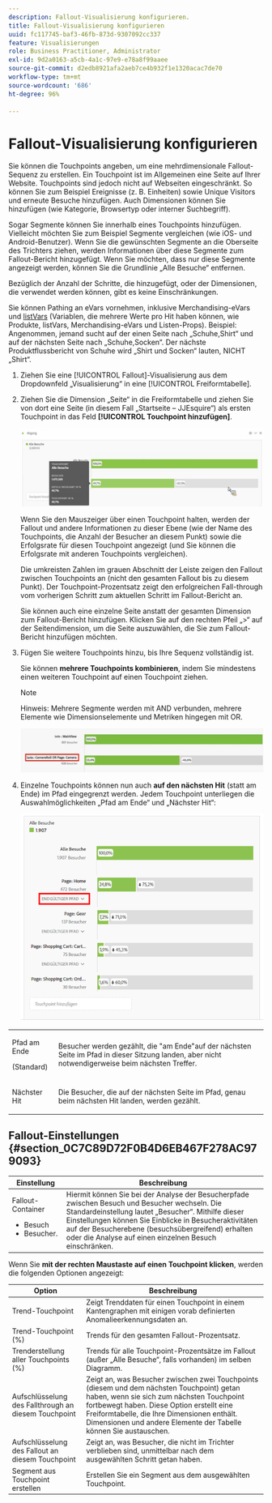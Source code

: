 ```yaml
---
description: Fallout-Visualisierung konfigurieren.
title: Fallout-Visualisierung konfigurieren
uuid: fc117745-baf3-46fb-873d-9307092cc337
feature: Visualisierungen
role: Business Practitioner, Administrator
exl-id: 9d2a0163-a5cb-4a1c-97e9-e78a8f99aaee
source-git-commit: d2edb8921afa2aeb7ce4b932f1e1320acac7de70
workflow-type: tm+mt
source-wordcount: '686'
ht-degree: 96%

---
```


# Fallout-Visualisierung konfigurieren

Sie können die Touchpoints angeben, um eine mehrdimensionale Fallout-Sequenz zu erstellen. Ein Touchpoint ist im Allgemeinen eine Seite auf Ihrer Website. Touchpoints sind jedoch nicht auf Webseiten eingeschränkt. So können Sie zum Beispiel Ereignisse (z. B. Einheiten) sowie Unique Visitors und erneute Besuche hinzufügen. Auch Dimensionen können Sie hinzufügen (wie Kategorie, Browsertyp oder interner Suchbegriff).

Sogar Segmente können Sie innerhalb eines Touchpoints hinzufügen. Vielleicht möchten Sie zum Beispiel Segmente vergleichen (wie iOS- und Android-Benutzer). Wenn Sie die gewünschten Segmente an die Oberseite des Trichters ziehen, werden Informationen über diese Segmente zum Fallout-Bericht hinzugefügt. Wenn Sie möchten, dass nur diese Segmente angezeigt werden, können Sie die Grundlinie „Alle Besuche“ entfernen.

Bezüglich der Anzahl der Schritte, die hinzugefügt, oder der Dimensionen, die verwendet werden können, gibt es keine Einschränkungen.

Sie können Pathing an eVars vornehmen, inklusive Merchandising-eVars und [listVars](https://docs.adobe.com/content/help/de-DE/analytics/implementation/vars/page-vars/page-variables.html) (Variablen, die mehrere Werte pro Hit haben können, wie Produkte, listVars, Merchandising-eVars und Listen-Props). Beispiel: Angenommen, jemand sucht auf der einen Seite nach „Schuhe,Shirt“ und auf der nächsten Seite nach „Schuhe,Socken“. Der nächste Produktflussbericht von Schuhe wird „Shirt und Socken“ lauten, NICHT „Shirt“.

1. Ziehen Sie eine [!UICONTROL Fallout]-Visualisierung aus dem Dropdownfeld „Visualisierung“ in eine [!UICONTROL Freiformtabelle].

1. Ziehen Sie die Dimension „Seite“ in die Freiformtabelle und ziehen Sie von dort eine Seite (in diesem Fall „Startseite – JJEsquire“) als ersten Touchpoint in das Feld **[!UICONTROL Touchpoint hinzufügen]**.

   ![](assets/fallout1.png)

   Wenn Sie den Mauszeiger über einen Touchpoint halten, werden der Fallout und andere Informationen zu dieser Ebene (wie der Name des Touchpoints, die Anzahl der Besucher an diesem Punkt) sowie die Erfolgsrate für diesen Touchpoint angezeigt (und Sie können die Erfolgsrate mit anderen Touchpoints vergleichen).

   Die umkreisten Zahlen im grauen Abschnitt der Leiste zeigen den Fallout zwischen Touchpoints an (nicht den gesamten Fallout bis zu diesem Punkt). Der Touchpoint-Prozentsatz zeigt den erfolgreichen Fall-through vom vorherigen Schritt zum aktuellen Schritt im Fallout-Bericht an.

   Sie können auch eine einzelne Seite anstatt der gesamten Dimension zum Fallout-Bericht hinzufügen. Klicken Sie auf den rechten Pfeil „>“ auf der Seitendimension, um die Seite auszuwählen, die Sie zum Fallout-Bericht hinzufügen möchten.

1. Fügen Sie weitere Touchpoints hinzu, bis Ihre Sequenz vollständig ist.

   Sie können **mehrere Touchpoints kombinieren**, indem Sie mindestens einen weiteren Touchpoint auf einen Touchpoint ziehen.

   >[!NOTE]
   >
   >Hinweis: Mehrere Segmente werden mit AND verbunden, mehrere Elemente wie Dimensionselemente und Metriken hingegen mit OR.

   ![](assets/multiple_obj_touchpoint.png)

1. Einzelne Touchpoints können nun auch **auf den nächsten Hit** (statt am Ende) im Pfad eingegrenzt werden. Jedem Touchpoint unterliegen die Auswahlmöglichkeiten „Pfad am Ende“ und „Nächster Hit“:

   ![](assets/next-hit-eventually.png)

<table id="table_A91D99D9364B41929CC5A5BC907E8985"> 
 <tbody> 
  <tr> 
   <td colname="col1"> <p>Pfad am Ende </p> <p>(Standard) </p> </td> 
   <td colname="col2"> <p>Besucher werden gezählt, die "am Ende"auf der nächsten Seite im Pfad in dieser Sitzung landen, aber nicht notwendigerweise beim nächsten Treffer. </p> </td> 
  </tr> 
  <tr> 
   <td colname="col1"> <p>Nächster Hit </p> </td> 
   <td colname="col2"> <p>Die Besucher, die auf der nächsten Seite im Pfad, genau beim nächsten Hit landen, werden gezählt. </p> </td> 
  </tr> 
 </tbody> 
</table>

## Fallout-Einstellungen {#section_0C7C89D72F0B4D6EB467F278AC979093}

| Einstellung | Beschreibung |
|--- |--- |
| Fallout-Container <ul><li>Besuch</li><li>Besucher.</li></ul> | Hiermit können Sie bei der Analyse der Besucherpfade zwischen Besuch und Besucher wechseln. Die Standardeinstellung lautet „Besucher“.  Mithilfe dieser Einstellungen können Sie Einblicke in Besucheraktivitäten auf der Besucherebene (besuchsübergreifend) erhalten oder die Analyse auf einen einzelnen Besuch einschränken. |

Wenn Sie **mit der rechten Maustaste auf einen Touchpoint klicken**, werden die folgenden Optionen angezeigt:

| Option | Beschreibung |
|--- |--- |
| Trend-Touchpoint | Zeigt Trenddaten für einen Touchpoint in einem Kantengraphen mit einigen vorab definierten Anomalieerkennungsdaten an. |
| Trend-Touchpoint (%) | Trends für den gesamten Fallout-Prozentsatz. |
| Trenderstellung aller Touchpoints (%) | Trends für alle Touchpoint-Prozentsätze im Fallout (außer „Alle Besuche“, falls vorhanden) im selben Diagramm. |
| Aufschlüsselung des Fallthrough an diesem Touchpoint | Zeigt an, was Besucher zwischen zwei Touchpoints (diesem und dem nächsten Touchpoint) getan haben, wenn sie sich zum nächsten Touchpoint fortbewegt haben. Diese Option erstellt eine Freiformtabelle, die Ihre Dimensionen enthält. Dimensionen und andere Elemente der Tabelle können Sie austauschen. |
| Aufschlüsselung des Fallout an diesem Touchpoint | Zeigt an, was Besucher, die nicht im Trichter verblieben sind, unmittelbar nach dem ausgewählten Schritt getan haben. |
| Segment aus Touchpoint erstellen | Erstellen Sie ein Segment aus dem ausgewählten Touchpoint. |
